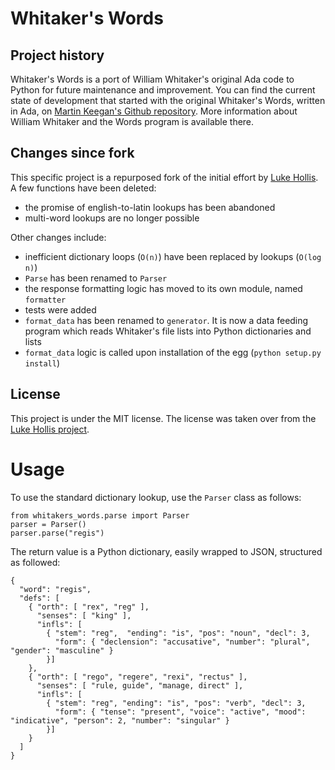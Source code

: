 # Whitaker's Words

## Project history

Whitaker's Words is a port of William Whitaker's original Ada code to Python for future maintenance and improvement.
You can find the current state of development that started with the original Whitaker's Words, written in Ada, on
[Martin Keegan's Github repository](https://github.com/mk270/whitakers-words).
More information about William Whitaker and the Words program is available there.  

## Changes since fork

This specific project is a repurposed fork of the initial effort by [Luke Hollis](https://github.com/ArchimedesDigital/open_words).
A few functions have been deleted:

* the promise of english-to-latin lookups has been abandoned
* multi-word lookups are no longer possible

Other changes include:

* inefficient dictionary loops (`O(n)`) have been replaced by lookups (`O(log n)`)
* `Parse` has been renamed to `Parser`
* the response formatting logic has moved to its own module, named `formatter`
* tests were added
* `format_data` has been renamed to `generator`. It is now a data feeding program which reads Whitaker's file lists into Python dictionaries and lists
* `format_data` logic is called upon installation of the egg (`python setup.py install`)

## License

This project is under the MIT license. The license was taken over from the
[Luke Hollis project](https://github.com/ArchimedesDigital/open_words).

# Usage

To use the standard dictionary lookup, use the `Parser` class as follows:

```
from whitakers_words.parse import Parser
parser = Parser()
parser.parse("regis")
```

The return value is a Python dictionary, easily wrapped to JSON, structured as followed:
```
{
  "word": "regis",
  "defs": [
    { "orth": [ "rex", "reg" ],
      "senses": [ "king" ],
      "infls": [
        { "stem": "reg",  "ending": "is", "pos": "noun", "decl": 3,
          "form": { "declension": "accusative", "number": "plural", "gender": "masculine" }
        }]
    },
    { "orth": [ "rego", "regere", "rexi", "rectus" ],
      "senses": [ "rule, guide", "manage, direct" ],
      "infls": [
        { "stem": "reg", "ending": "is", "pos": "verb", "decl": 3,
          "form": { "tense": "present", "voice": "active", "mood": "indicative", "person": 2, "number": "singular" }
        }]
    }
  ]
}
```
